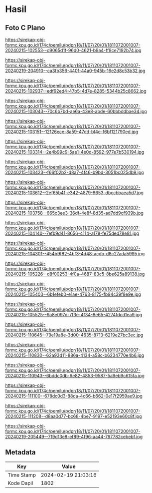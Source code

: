 # Hasil

## Foto C Plano

https://sirekap-obj-formc.kpu.go.id/174c/pemilu/pdpr/18/11/07/20/01/1811072001007-20240215-102553--d9065d1f-96d0-4621-b9a4-ff9ce7192b74.jpg

https://sirekap-obj-formc.kpu.go.id/174c/pemilu/pdpr/18/11/07/20/01/1811072001007-20240219-204910--ca3fb356-440f-44a0-945b-16e2d8c53b32.jpg

https://sirekap-obj-formc.kpu.go.id/174c/pemilu/pdpr/18/11/07/20/01/1811072001007-20240215-102937--edf92ed4-47b5-4d7e-8285-5344b25c8662.jpg

https://sirekap-obj-formc.kpu.go.id/174c/pemilu/pdpr/18/11/07/20/01/1811072001007-20240215-103043--70c6b7bd-ae6a-43e8-abde-60bbbddbae34.jpg

https://sirekap-obj-formc.kpu.go.id/174c/pemilu/pdpr/18/11/07/20/01/1811072001007-20240215-103151--12126ece-8a59-47dd-bf4e-f6bf121790ed.jpg

https://sirekap-obj-formc.kpu.go.id/174c/pemilu/pdpr/18/11/07/20/01/1811072001007-20240215-103314--2e4b99c9-5ae1-4e0d-8592-977e7b530194.jpg

https://sirekap-obj-formc.kpu.go.id/174c/pemilu/pdpr/18/11/07/20/01/1811072001007-20240215-103423--f66f02b2-d8a7-4f46-b9bd-3051bc025db9.jpg

https://sirekap-obj-formc.kpu.go.id/174c/pemilu/pdpr/18/11/07/20/01/1811072001007-20240215-103612--2ef65b41-e342-4879-8653-dbccbbaea5d7.jpg

https://sirekap-obj-formc.kpu.go.id/174c/pemilu/pdpr/18/11/07/20/01/1811072001007-20240215-103758--665c3ee3-36df-4e8f-8d35-ad7dd9cf939b.jpg

https://sirekap-obj-formc.kpu.go.id/174c/pemilu/pdpr/18/11/07/20/01/1811072001007-20240215-104140--7efb9d41-8656-4114-a178-fe75ded78e81.jpg

https://sirekap-obj-formc.kpu.go.id/174c/pemilu/pdpr/18/11/07/20/01/1811072001007-20240215-104301--454b9f82-4bf3-4d48-acdb-d8c27ada5995.jpg

https://sirekap-obj-formc.kpu.go.id/174c/pemilu/pdpr/18/11/07/20/01/1811072001007-20240215-105226--d8f00253-4f0a-4687-83c5-8be625a89138.jpg

https://sirekap-obj-formc.kpu.go.id/174c/pemilu/pdpr/18/11/07/20/01/1811072001007-20240215-105403--6b1efeb0-e1ae-4763-8175-fb94c39f8e9e.jpg

https://sirekap-obj-formc.kpu.go.id/174c/pemilu/pdpr/18/11/07/20/01/1811072001007-20240215-105525--9a8e097d-7f3e-4f34-8e65-4274fdcd1ea9.jpg

https://sirekap-obj-formc.kpu.go.id/174c/pemilu/pdpr/18/11/07/20/01/1811072001007-20240215-110645--79e19a8e-3d00-4635-8713-6219e27bc3ec.jpg

https://sirekap-obj-formc.kpu.go.id/174c/pemilu/pdpr/18/11/07/20/01/1811072001007-20240215-110830--62a93d11-886a-4134-a58c-b6234770e4b6.jpg

https://sirekap-obj-formc.kpu.go.id/174c/pemilu/pdpr/18/11/07/20/01/1811072001007-20240215-110943--6bddc0db-6e82-4853-9587-5a9eb9c615fa.jpg

https://sirekap-obj-formc.kpu.go.id/174c/pemilu/pdpr/18/11/07/20/01/1811072001007-20240215-111100--678dc0d3-88da-4c66-b662-0e17f2959ae9.jpg

https://sirekap-obj-formc.kpu.go.id/174c/pemilu/pdpr/18/11/07/20/01/1811072001007-20240215-111208--d8aa0d77-bc68-4be7-9197-e52193e60c8f.jpg

https://sirekap-obj-formc.kpu.go.id/174c/pemilu/pdpr/18/11/07/20/01/1811072001007-20240219-205449--719d13e8-ef89-4f96-aa44-797782cebebf.jpg


## Metadata

| Key        | Value               |
| ---------- | ------------------- |
| Time Stamp | 2024-02-19 21:03:16 |
| Kode Dapil | 1802                |



